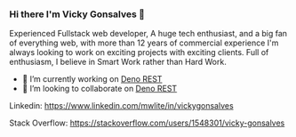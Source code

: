 ### Hi there I'm Vicky Gonsalves 👋

Experienced Fullstack web developer, A huge tech enthusiast, and a big fan of everything web, with more than 12 years of commercial experience I'm always looking to work on exciting projects with exciting clients. Full of enthusiasm, I believe in Smart Work rather than Hard Work.


- 🔭 I’m currently working on [Deno REST](https://github.com/vicky-gonsalves/deno_rest)
- 👯 I’m looking to collaborate on [Deno REST](https://github.com/vicky-gonsalves/deno_rest)

Linkedin: https://www.linkedin.com/mwlite/in/vickygonsalves

Stack Overflow: https://stackoverflow.com/users/1548301/vicky-gonsalves
